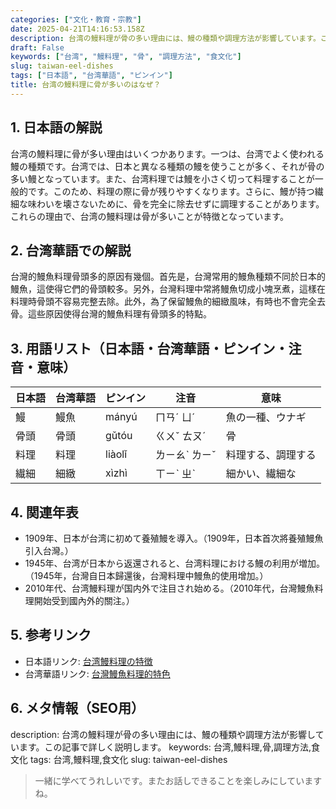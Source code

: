 ```yaml
---
categories: ["文化・教育・宗教"]
date: 2025-04-21T14:16:53.158Z
description: 台湾の鰻料理が骨の多い理由には、鰻の種類や調理方法が影響しています。この記事で詳しく説明します。
draft: False
keywords: ["台湾", "鰻料理", "骨", "調理方法", "食文化"]
slug: taiwan-eel-dishes
tags: ["日本語", "台湾華語", "ピンイン"]
title: 台湾の鰻料理に骨が多いのはなぜ？
---
```




## 1. 日本語の解説  
台湾の鰻料理に骨が多い理由はいくつかあります。一つは、台湾でよく使われる鰻の種類です。台湾では、日本と異なる種類の鰻を使うことが多く、それが骨の多い鰻となっています。また、台湾料理では鰻を小さく切って料理することが一般的です。このため、料理の際に骨が残りやすくなります。さらに、鰻が持つ繊細な味わいを壊さないために、骨を完全に除去せずに調理することがあります。これらの理由で、台湾の鰻料理は骨が多いことが特徴となっています。

## 2. 台湾華語での解説  
台灣的鰻魚料理骨頭多的原因有幾個。首先是，台灣常用的鰻魚種類不同於日本的鰻魚，這使得它們的骨頭較多。另外，台灣料理中常將鰻魚切成小塊烹煮，這樣在料理時骨頭不容易完整去除。此外，為了保留鰻魚的細緻風味，有時也不會完全去骨。這些原因使得台灣的鰻魚料理有骨頭多的特點。

## 3. 用語リスト（日本語・台湾華語・ピンイン・注音・意味）  

| 日本語   | 台湾華語 | ピンイン    | 注音      | 意味               |
|----------|--------|-------------|-----------|------------------|
| 鰻       | 鰻魚   | mányú       | ㄇㄢˊ ㄩˊ | 魚の一種、ウナギ     |
| 骨頭     | 骨頭   | gǔtóu       | ㄍㄨˇ ㄊㄡˊ | 骨                 |
| 料理     | 料理   | liàolǐ       | ㄌㄧㄠˋ ㄌㄧˇ | 料理する、調理する     |
| 繊細     | 細緻   | xìzhì       | ㄒㄧˋ ㄓˋ | 細かい、繊細な       |

## 4. 関連年表  
- 1909年、日本が台湾に初めて養殖鰻を導入。（1909年，日本首次將養殖鰻魚引入台灣。）
- 1945年、台湾が日本から返還されると、台湾料理における鰻の利用が増加。（1945年，台灣自日本歸還後，台灣料理中鰻魚的使用增加。）
- 2010年代、台湾鰻料理が国内外で注目され始める。（2010年代，台灣鰻魚料理開始受到國內外的關注。）

## 5. 参考リンク
- 日本語リンク: [台湾鰻料理の特徴](https://example.com/japaneselink)
- 台湾華語リンク: [台灣鰻魚料理的特色](https://example.com/chineselink)

## 6. メタ情報（SEO用）
description: 台湾の鰻料理が骨の多い理由には、鰻の種類や調理方法が影響しています。この記事で詳しく説明します。
keywords: 台湾,鰻料理,骨,調理方法,食文化
tags: 台湾,鰻料理,食文化
slug: taiwan-eel-dishes

> 一緒に学べてうれしいです。またお話しできることを楽しみにしていますね。